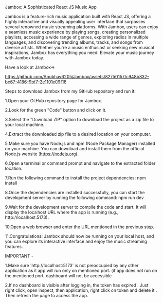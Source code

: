 Jambox: A Sophisticated React JS Music App

Jambox is a feature-rich music application built with React JS, offering a highly interactive and visually appealing user interface that surpasses several renowned music streaming platforms. With Jambox, users can enjoy a seamless music experience by playing songs, creating personalized playlists, accessing a wide range of genres, exploring radios in multiple languages, and discovering trending albums, tracks, and songs from diverse artists. Whether you're a music enthusiast or seeking new musical inspirations, Jambox has everything you need. Elevate your music journey with Jambox today.

Have a look at Jambox=>


https://github.com/Anubhav6205/Jambox/assets/82750157/c948b832-bc67-4186-9bf7-2e1101e09f18



Steps to download Jambox from my GitHub repository and run it:

1.Open your GitHub repository page for Jambox.

2.Look for the green "Code" button and click on it.

3.Select the "Download ZIP" option to download the project as a zip file to your local machine.

4.Extract the downloaded zip file to a desired location on your computer.

5.Make sure you have Node.js and npm (Node Package Manager) installed on your machine. You can download and install them from the official Node.js website (https://nodejs.org).

6.Open a terminal or command prompt and navigate to the extracted folder location.

7.Run the following command to install the project dependencies: npm install

8.Once the dependencies are installed successfully, you can start the development server by running the following command: npm run dev

9.Wait for the development server to compile the code and start. It will display the localhost URL where the app is running (e.g., http://localhost:5173).

10.Open a web browser and enter the URL mentioned in the previous step.

11.Congratulations! Jambox should now be running on your local host, and you can explore its interactive interface and enjoy the music streaming features.

IMPORTANT -

1.Make sure 'http://localhost:5173' is not preoccupied by any other application as it app will run only on mentioned port. (if app does not run on the mentioned port, dashboard will not be accessible

2.If no dashboard is visible after logging in, the token has expired . Just right click, open inspect, then application, right click on token and delete it . Then refresh the page to access the app.



